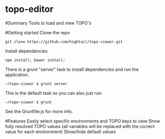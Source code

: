 topo-editor
======

#Summary
Tools to load and view TOPO's

#Getting started
Clone the repo
```
git clone https://github.com/hightail/topo-viewer.git
```

Install dependencies
```
npm install; bower install;
```

There is a grunt "server" task to install dependencies and run the application.

```
~/topo-viewer $ grunt server
```

This is the default task so you can also just run:

```
~/topo-viewer $ grunt
```

See the Gruntfile.js for more info.

#Features
Easily select specific environments and TOPO keys to view
Show fully resolved TOPO values (all variables will be replaced with the correct value for each environment)
Show/hide default values
